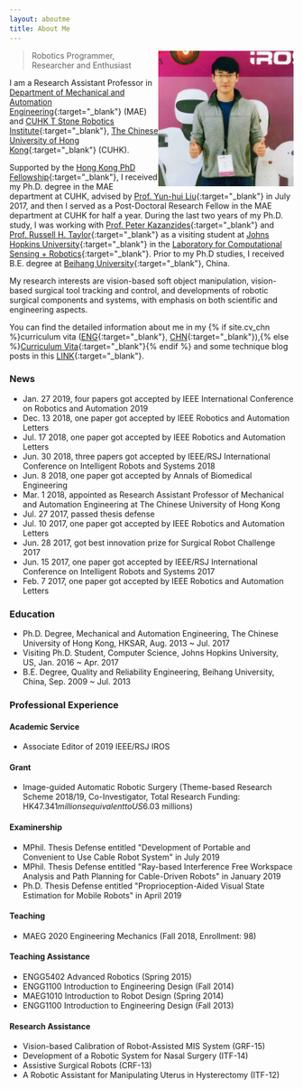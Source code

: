 ```yaml
---
layout: aboutme
title: About Me
---
```


<p class="full-width no-margin"><img src="/public/image/profile-iros-2018.jpg" alt="zrwang" style="width:15rem;height:15rem;" align="right"/></p>

<blockquote class="full-width"><p>Robotics Programmer, Researcher and Enthusiast</p></blockquote>

I am a Research Assistant Professor in [Department of Mechanical and Automation Engineering](http://www.mae.cuhk.edu.hk/){:target="_blank"} (MAE) and [CUHK T Stone Robotics Institute](http://www.cuhk.edu.hk/ri){:target="_blank"}, [The Chinese University of Hong Kong](http://www.cuhk.edu.hk){:target="_blank"} (CUHK).

Supported by the [Hong Kong PhD Fellowship](https://cerg1.ugc.edu.hk/hkpfs/index.html){:target="_blank"}, I received my Ph.D. degree in the MAE department at CUHK, advised by [Prof. Yun-hui Liu](http://www.mae.cuhk.edu.hk/people/list.php?name=yhliu){:target="_blank"} in July 2017, and then I served as a Post-Doctoral Research Fellow in the MAE department at CUHK for half a year.
During the last two years of my Ph.D. study, I was working with [Prof. Peter Kazanzides](http://smarts.lcsr.jhu.edu/people/peter-kazanzides/){:target="_blank"} and [Prof. Russell H. Taylor](https://www.cs.jhu.edu/~rht/){:target="_blank"} as a visiting student at [Johns Hopkins University](http://www.jhu.edu){:target="_blank"} in the [Laboratory for Computational Sensing + Robotics](http://lcsr.jhu.edu/){:target="_blank"}.
Prior to my Ph.D studies, I received B.E. degree at [Beihang University](http://www.buaa.edu.cn/){:target="_blank"}, China.

My research interests are vision-based soft object manipulation, vision-based surgical tool tracking and control, and developments of robotic surgical components and systems, with emphasis on both scientific and engineering aspects.

You can find the detailed information about me in my {% if site.cv_chn %}curriculum vita ([ENG](../zrwang.resume/cv.pdf){:target="_blank"}, [CHN](../zrwang.resume.zh/cv.pdf){:target="_blank"}),{% else %}[Curriculum Vita](../zrwang.resume/cv.pdf){:target="_blank"}{% endif %} and some technique blog posts in this [LINK](../blog/){:target="_blank"}.

### News
* Jan. 27 2019, four papers got accepted by IEEE International Conference on Robotics and Automation 2019
* Dec. 13 2018, one paper got accepted by IEEE Robotics and Automation Letters
* Jul. 17 2018, one paper got accepted by IEEE Robotics and Automation Letters
* Jun. 30 2018, three papers got accepted by IEEE/RSJ International Conference on Intelligent Robots and Systems 2018
* Jun. 8 2018, one paper got accepted by Annals of Biomedical Engineering
* Mar. 1 2018, appointed as Research Assistant Professor of Mechanical and Automation Engineering at The Chinese University of Hong Kong
* Jul. 27 2017, passed thesis defense
* Jul. 10 2017, one paper got accepted by IEEE Robotics and Automation Letters
* Jun. 28 2017, got best innovation prize for Surgical Robot Challenge 2017
* Jun. 15 2017, one paper got accepted by IEEE/RSJ International Conference on Intelligent Robots and Systems 2017
* Feb. 7 2017, one paper got accepted by IEEE Robotics and Automation Letters

### Education
* Ph.D. Degree, Mechanical and Automation Engineering, The Chinese University of Hong Kong, HKSAR, Aug. 2013 ~ Jul. 2017
* Visiting Ph.D. Student, Computer Science, Johns Hopkins University, US, Jan. 2016 ~ Apr. 2017
* B.E. Degree, Quality and Reliability Engineering, Beihang University, China, Sep. 2009 ~ Jul. 2013

### Professional Experience

#### Academic Service
* Associate Editor of 2019 IEEE/RSJ IROS

#### Grant
* Image-guided Automatic Robotic Surgery (Theme-based Research Scheme 2018/19, Co-Investigator, Total Research Funding: HK$47.341 millions equivalent to US$6.03 millions)

#### Examinership
* MPhil. Thesis Defense entitled "Development of Portable and Convenient to Use Cable Robot System" in July 2019
* MPhil. Thesis Defense entitled "Ray-based Interference Free Workspace Analysis and Path Planning for Cable-Driven Robots" in January 2019
* Ph.D. Thesis Defense entitled "Proprioception-Aided Visual State Estimation for Mobile Robots" in April 2019

#### Teaching
* MAEG 2020 Engineering Mechanics (Fall 2018, Enrollment: 98)

#### Teaching Assistance
* ENGG5402 Advanced Robotics (Spring 2015)
* ENGG1100 Introduction to Engineering Design (Fall 2014)
* MAEG1010 Introduction to Robot Design (Spring 2014)
* ENGG1100 Introduction to Engineering Design (Fall 2013)

#### Research Assistance
* Vision-based Calibration of Robot-Assisted MIS System (GRF-15)
* Development of a Robotic System for Nasal Surgery (ITF-14)
* Assistive Surgical Robots (CRF-13)
* A Robotic Assistant for Manipulating Uterus in Hysterectomy (ITF-12)
